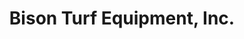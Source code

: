 ---
title: "Bison Turf Equipment, Inc."
url: /williamsville/bison-turf-equipment-inc/
shop: outdoor
---